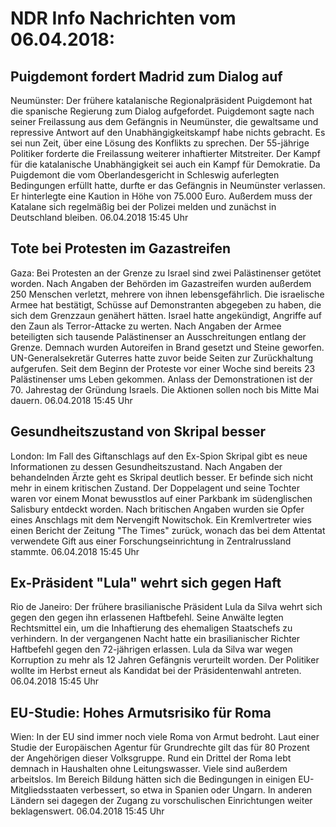 # NDR Info Nachrichten vom 06.04.2018:


## Puigdemont fordert Madrid zum Dialog auf
Neumünster: Der frühere katalanische Regionalpräsident Puigdemont hat die spanische Regierung zum Dialog aufgefordet. Puigdemont sagte nach seiner Freilassung aus dem Gefängnis in Neumünster, die gewaltsame und repressive Antwort auf den Unabhängigkeitskampf habe nichts gebracht. Es sei nun Zeit, über eine Lösung des Konflikts zu sprechen. Der 55-jährige Politiker forderte die Freilassung weiterer inhaftierter Mitstreiter. Der Kampf für die katalanische Unabhängigkeit sei auch ein Kampf für Demokratie. Da Puigdemont die vom Oberlandesgericht in Schleswig auferlegten Bedingungen erfüllt hatte, durfte er das Gefängnis in Neumünster verlassen. Er hinterlegte eine Kaution in Höhe von 75.000 Euro. Außerdem muss der Katalane  sich regelmäßig bei der Polizei melden und zunächst in Deutschland bleiben. 06.04.2018 15:45 Uhr 

## Tote bei Protesten im Gazastreifen
Gaza:	Bei Protesten an der Grenze zu Israel sind zwei Palästinenser getötet worden. Nach Angaben der Behörden im Gazastreifen wurden außerdem 250 Menschen verletzt, mehrere von ihnen lebensgefährlich. Die israelische Armee hat bestätigt, Schüsse auf Demonstranten abgegeben zu haben, die sich dem Grenzzaun genähert hätten. Israel hatte angekündigt, Angriffe auf den Zaun als Terror-Attacke zu werten. Nach Angaben der Armee beteiligten sich tausende Palästinenser an Ausschreitungen entlang der Grenze. Demnach wurden Autoreifen in Brand gesetzt und Steine geworfen. UN-Generalsekretär Guterres hatte zuvor beide Seiten zur Zurückhaltung aufgerufen. Seit dem Beginn der Proteste vor einer Woche sind bereits 23 Palästinenser ums Leben gekommen. Anlass der Demonstrationen ist der 70. Jahrestag der Gründung Israels. Die Aktionen sollen noch bis Mitte Mai dauern. 06.04.2018 15:45 Uhr 

## Gesundheitszustand von Skripal besser
London: Im Fall des Giftanschlags auf den Ex-Spion Skripal gibt es neue Informationen zu dessen Gesundheitszustand. Nach Angaben der behandelnden Ärzte geht es Skripal deutlich besser. Er befinde sich nicht mehr in einem kritischen Zustand. Der Doppelagent und seine Tochter waren vor einem Monat bewusstlos auf einer Parkbank im südenglischen Salisbury entdeckt worden. Nach britischen Angaben wurden sie Opfer eines Anschlags mit dem Nervengift Nowitschok. Ein Kremlvertreter wies einen Bericht der Zeitung "The Times" zurück, wonach das bei dem Attentat verwendete Gift aus einer Forschungseinrichtung in Zentralrussland stammte. 06.04.2018 15:45 Uhr 

## Ex-Präsident "Lula" wehrt sich gegen Haft
Rio de Janeiro: Der frühere brasilianische Präsident Lula da Silva wehrt sich gegen den gegen ihn erlassenen Haftbefehl. Seine Anwälte legten Rechtsmittel ein, um die Inhaftierung des ehemaligen Staatschefs zu verhindern. In der vergangenen Nacht hatte ein brasilianischer Richter Haftbefehl gegen den 72-jährigen erlassen. Lula da Silva war wegen Korruption zu mehr als 12 Jahren Gefängnis verurteilt worden. Der Politiker wollte im Herbst erneut als Kandidat bei der Präsidentenwahl antreten. 06.04.2018 15:45 Uhr 

## EU-Studie: Hohes Armutsrisiko für Roma
Wien: In der EU sind immer noch viele Roma von Armut bedroht. Laut einer Studie der Europäischen Agentur für Grundrechte gilt das für 80 Prozent der Angehörigen dieser Volksgruppe. Rund ein Drittel der Roma lebt demnach in Haushalten ohne Leitungswasser. Viele sind außerdem arbeitslos. Im Bereich Bildung hätten sich die Bedingungen in einigen EU-Mitgliedsstaaten verbessert, so etwa in Spanien oder Ungarn. In anderen Ländern sei dagegen der Zugang zu vorschulischen Einrichtungen weiter beklagenswert. 06.04.2018 15:45 Uhr 
